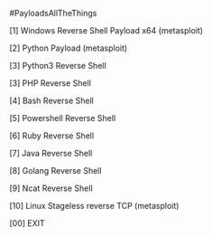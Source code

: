#PayloadsAllTheThings

[1] Windows Reverse Shell Payload x64 (metasploit)

[2] Python Payload (metasploit)

[3] Python3 Reverse Shell

[3] PHP Reverse Shell 

[4] Bash Reverse Shell

[5] Powershell Reverse Shell

[6] Ruby Reverse Shell

[7] Java Reverse Shell

[8] Golang Reverse Shell

[9] Ncat Reverse Shell

[10] Linux Stageless reverse TCP (metasploit)

[00] EXIT
